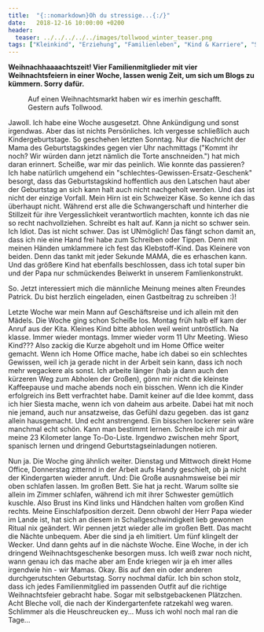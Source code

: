 ```yaml
---
title:  "{::nomarkdown}Oh du stressige...{:/}"
date:   2018-12-16 10:00:00 +0200
header:
  teaser: ../../../../../images/tollwood_winter_teaser.png
tags: ["Kleinkind", "Erziehung", "Familienleben", "Kind & Karriere", "Stillen"]
---
```


**Weihnachhaaaachtszeit! Vier Familienmitglieder mit vier Weihnachtsfeiern in einer Woche, lassen wenig Zeit, um sich um Blogs zu kümmern. Sorry dafür.**

<figure>
  <img src="../../../../../images/tollwood_winter.png" alt="">
  <figcaption>Auf einen Weihnachtsmarkt haben wir es imerhin geschafft. Gestern aufs Tollwood.</figcaption>
</figure>

Jawoll. Ich habe eine Woche ausgesetzt. Ohne Ankündigung und sonst irgendwas. Aber das ist nichts Persönliches. Ich vergesse schließlich auch Kindergeburtstage. So geschehen letzten Sonntag. Nur die Nachricht der Mama des Geburtstagskindes gegen vier Uhr nachmittags ("Kommt ihr noch? Wir würden dann jetzt nämlich die Torte anschneiden.") hat mich daran erinnert. Scheiße, war mir das peinlich. Wie konnte das passieren? Ich habe natürlich umgehend ein "schlechtes-Gewissen-Ersatz-Geschenk" besorgt, dass das Geburtstagskind hoffentlich aus den Latschen haut aber der Geburtstag an sich kann halt auch nicht nachgeholt werden. Und das ist nicht der einzige Vorfall. Mein Hirn ist ein Schweizer Käse. So kenne ich das überhaupt nicht. Während erst alle die Schwangerschaft und hinterher die Stillzeit für ihre Vergesslichkeit verantwortlich machten, konnte ich das nie so recht nachvollziehen. Schreibt es halt auf. Kann ja nicht so schwer sein. Ich Idiot. Das ist nicht schwer. Das ist UNmöglich! Das fängt schon damit an, dass ich nie eine Hand frei habe zum Schreiben oder Tippen. Denn mit meinen Händen umklammere ich fest das Klebstoff-Kind. Das Kleinere von beiden. Denn das tankt mit jeder Sekunde MAMA, die es erhaschen kann. Und das größere Kind hat ebenfalls beschlossen, dass ich total super bin und der Papa nur schmückendes Beiwerkt in unserem Famlienkonstrukt.

So. Jetzt interessiert mich die männliche Meinung meines alten Freundes Patrick. Du bist herzlich eingeladen, einen Gastbeitrag zu schreiben :)!

Letzte Woche war mein Mann auf Geschäftsreise und ich allein mit den Mädels. Die Woche ging schon Scheiße los. Montag früh halb elf kam der Anruf aus der Kita. Kleines Kind bitte abholen weil weint untröstlich. Na klasse. Immer wieder montags. Immer wieder vorm 11 Uhr Meeting. Wieso Kind??? Also zackig die Kurze abgeholt und im Home Office weiter gemacht. Wenn ich Home Office mache, habe ich dabei so ein schlechtes Gewissen, weil ich ja gerade nicht in der Arbeit sein kann, dass ich noch mehr wegackere als sonst. Ich arbeite länger (hab ja dann auch den kürzeren Weg zum Abholen der Großen), gönn mir nicht die kleinste Kaffeepause und mache abends noch ein bisschen. Wenn ich die Kinder erfolgreich ins Bett verfrachtet habe. Damit keiner auf die Idee kommt, dass ich hier Siesta mache, wenn ich von daheim aus arbeite. Dabei hat mit noch nie jemand, auch nur ansatzweise, das Gefühl dazu gegeben. das ist ganz allein hausgemacht. Und echt anstrengend. Ein bisschen lockerer sein wäre manchmal echt schön. Kann man bestimmt lernen. Schreibe ich mir auf meine 23 Kilometer lange To-Do-Liste. Irgendwo zwischen mehr Sport, spanisch lernen und dringend Geburtstagseinladungen notieren.

Nun ja. Die Woche ging ähnlich weiter. Dienstag und Mittwoch direkt Home Office, Donnerstag zitternd in der Arbeit aufs Handy geschielt, ob ja nicht der Kindergarten wieder anruft. Und: Die Große ausnahmsweise bei mir oben schlafen lassen. Im großen Bett. Sie hat ja recht. Warum sollte sie allein im Zimmer schlafen, während ich mit ihrer Schwester gemütlich kuschle. Also Brust ins Kind links und Händchen halten vom großen Kind rechts. Meine Einschlafposition derzeit. Denn obwohl der Herr Papa wieder im Lande ist, hat sich an diesem in Schallgeschwindigkeit lieb gewonnen Ritual nix geändert. Wir pennen jetzt wieder alle im großen Bett. Das macht die Nächte unbequem. Aber die sind ja eh limitiert. Um fünf klingelt der Wecker. Und dann gehts auf in die nächste Woche. Eine Woche, in der ich dringend Weihnachtsgeschenke besorgen muss. Ich weiß zwar noch nicht, wann genau ich das mache aber am Ende kriegen wir ja eh imer alles irgendwie hin - wir Mamas. Okay. Bis auf den ein oder anderen durchgerutschten Geburtstag. Sorry nochmal dafür. Ich bin schon stolz, dass ich jedes Familienmitglied im passenden Outfit auf die richtige Weihnachtsfeier gebracht habe. Sogar mit selbstgebackenen Plätzchen. Acht Bleche voll, die nach der Kindergartenfete ratzekahl weg waren. Schlimmer als die Heuschreucken ey... Muss ich wohl noch mal ran die Tage...



 












   






































